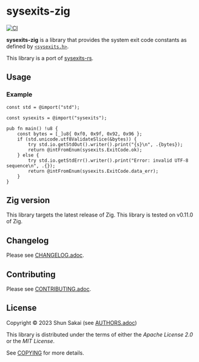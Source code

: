<!--
SPDX-FileCopyrightText: 2023 Shun Sakai

SPDX-License-Identifier: Apache-2.0 OR MIT
-->

# sysexits-zig

[![CI][ci-badge]][ci-url]

**sysexits-zig** is a library that provides the system exit code constants as
defined by [`<sysexits.h>`][sysexits-man-url].

This library is a port of [sysexits-rs][sysexits-rs-crate-url].

## Usage

### Example

```zig
const std = @import("std");

const sysexits = @import("sysexits");

pub fn main() !u8 {
    const bytes = [_]u8{ 0xf0, 0x9f, 0x92, 0x96 };
    if (std.unicode.utf8ValidateSlice(&bytes)) {
        try std.io.getStdOut().writer().print("{s}\n", .{bytes});
        return @intFromEnum(sysexits.ExitCode.ok);
    } else {
        try std.io.getStdErr().writer().print("Error: invalid UTF-8 sequence\n", .{});
        return @intFromEnum(sysexits.ExitCode.data_err);
    }
}
```

## Zig version

This library targets the latest release of Zig. This library is tested on
v0.11.0 of Zig.

## Changelog

Please see [CHANGELOG.adoc](CHANGELOG.adoc).

## Contributing

Please see [CONTRIBUTING.adoc](CONTRIBUTING.adoc).

## License

Copyright &copy; 2023 Shun Sakai (see [AUTHORS.adoc](AUTHORS.adoc))

This library is distributed under the terms of either the _Apache License 2.0_
or the _MIT License_.

See [COPYING](COPYING) for more details.

[ci-badge]: https://img.shields.io/github/actions/workflow/status/sorairolake/sysexits-zig/CI.yaml?branch=develop&label=CI&logo=github&style=for-the-badge
[ci-url]: https://github.com/sorairolake/sysexits-zig/actions?query=branch%3Adevelop+workflow%3ACI++
[sysexits-man-url]: https://man.openbsd.org/sysexits
[sysexits-rs-crate-url]: https://crates.io/crates/sysexits
